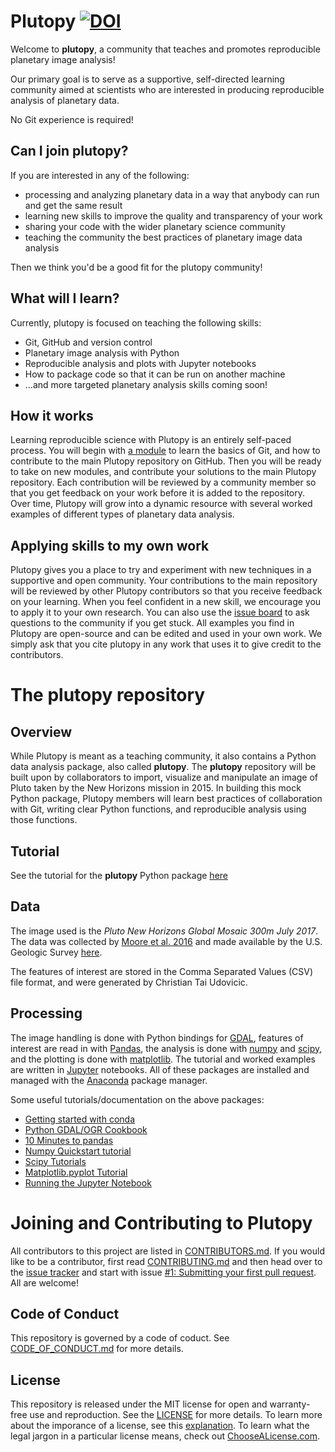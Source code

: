 # Plutopy [![DOI](https://zenodo.org/badge/160094716.svg)](https://zenodo.org/badge/latestdoi/160094716)

Welcome to **plutopy**, a community that teaches and promotes reproducible planetary image analysis!

Our primary goal is to serve as a supportive, self-directed learning community aimed at scientists who are interested in producing reproducible analysis of planetary data.

No Git experience is required!

## Can I join plutopy?

If you are interested in any of the following:

- processing and analyzing planetary data in a way that anybody can run and get the same result
- learning new skills to improve the quality and transparency of your work
- sharing your code with the wider planetary science community
- teaching the community the best practices of planetary image data analysis

Then we think you'd be a good fit for the plutopy community!

## What will I learn?

Currently, plutopy is focused on teaching the following skills:

- Git, GitHub and version control
- Planetary image analysis with Python
- Reproducible analysis and plots with Jupyter notebooks
- How to package code so that it can be run on another machine
- ...and more targeted planetary analysis skills coming soon!

## How it works

Learning reproducible science with Plutopy is an entirely self-paced process. You will begin with [a module](https://github.com/cjtu/plutopy/issues/1) to learn the basics of Git, and how to contribute to the main Plutopy repository on GitHub. Then you will be ready to take on new modules, and contribute your solutions to the main Plutopy repository. Each contribution will be reviewed by a community member so that you get feedback on your work before it is added to the repository. Over time, Plutopy will grow into a dynamic resource with several worked examples of different types of planetary data analysis.

## Applying skills to my own work

Plutopy gives you a place to try and experiment with new techniques in a supportive and open community. Your contributions to the main repository will be reviewed by other Plutopy contributors so that you receive feedback on your learning. When you feel confident in a new skill, we encourage you to apply it to your own research. You can also use the [issue board](https://github.com/cjtu/plutopy/issues) to ask questions to the community if you get stuck. All examples you find in Plutopy are open-source and can be edited and used in your own work. We simply ask that you cite plutopy in any work that uses it to give credit to the contributors.

# The plutopy repository

## Overview

While Plutopy is meant as a teaching community, it also contains a Python data analysis package, also called **plutopy**. The **plutopy** repository will be built upon by collaborators to import, visualize and manipulate an image of Pluto taken by the New Horizons mission in 2015. In building this mock Python package, Plutopy members will learn best practices of collaboration with Git, writing clear Python functions, and reproducible analysis using those functions.

## Tutorial

See the tutorial for the **plutopy** Python package [here](./plutopy/jupyter_notebooks/tutorial.ipynb)

## Data

The image used is the *Pluto New Horizons Global Mosaic 300m July 2017*. The data was collected by [Moore et al. 2016](https://arxiv.org/abs/1604.05702) and made available by the U.S. Geologic Survey [here](https://astrogeology.usgs.gov/search/map/Pluto/NewHorizons/Pluto_NewHorizons_Global_Mosaic_300m_Jul2017).

The features of interest are stored in the Comma Separated Values (CSV) file format, and were generated by Christian Tai Udovicic.

## Processing

The image handling is done with Python bindings for [GDAL](https://www.gdal.org/index.html), features of interest are read in with [Pandas](https://pandas.pydata.org/pandas-docs/stable/), the analysis is done with [numpy](http://www.numpy.org/) and [scipy](https://www.scipy.org/about.html), and the plotting is done with [matplotlib](https://matplotlib.org/). The tutorial and worked examples are written in [Jupyter](http://jupyter.org/) notebooks. All of these packages are installed and managed with the [Anaconda](https://www.anaconda.com/) package manager.

Some useful tutorials/documentation on the above packages:

- [Getting started with conda](https://conda.io/docs/user-guide/getting-started.html)
- [Python GDAL/OGR Cookbook](https://pcjericks.github.io/py-gdalogr-cookbook/)
- [10 Minutes to pandas](https://pandas.pydata.org/pandas-docs/stable/10min.html)
- [Numpy Quickstart tutorial](https://docs.scipy.org/doc/numpy-1.15.0/user/quickstart.html)
- [Scipy Tutorials](https://docs.scipy.org/doc/scipy/reference/tutorial/index.html)
- [Matplotlib.pyplot Tutorial](https://matplotlib.org/users/pyplot_tutorial.html)
- [Running the Jupyter Notebook](https://jupyter-notebook-beginner-guide.readthedocs.io/en/latest/execute.html)

# Joining and Contributing to Plutopy

All contributors to this project are listed in [CONTRIBUTORS.md](./CONTRIBUTORS.md). If you would like to be a contributor, first read [CONTRIBUTING.md](./CONTRIBUTING.md) and then head over to the [issue tracker](https://github.com/cjtu/plutopy/issues) and start with issue [#1: Submitting your first pull request](https://github.com/cjtu/plutopy/issues/1). All are welcome!

## Code of Conduct

This repository is governed by a code of coduct. See [CODE_OF_CONDUCT.md](./CODE_OF_CONDUCT.md) for more details.

## License

This repository is released under the MIT license for open and warranty-free use and reproduction. See the [LICENSE](./LICENSE) for more details. To learn more about the imporance of a license, see this [explanation](https://choosealicense.com/no-permission/). To learn what the legal jargon in a particular license means, check out [ChooseALicense.com](https://choosealicense.com).
